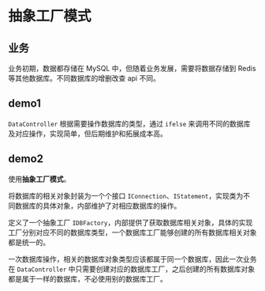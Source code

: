 # 抽象工厂模式

## 业务

业务初期，数据都存储在 MySQL 中，但随着业务发展，需要将数据存储到 Redis 等其他数据库。不同数据库的增删改查 api 不同。

## demo1

`DataController` 根据需要操作数据库的类型，通过 `ifelse` 来调用不同的数据库及对应操作，实现简单，但后期维护和拓展成本高。

## demo2

使用**抽象工厂模式**。

将数据库的相关对象封装为一个个接口 `IConnection`、`IStatement`，实现类为不同数据库的具体对象，内部维护了对相应数据库的操作。

定义了一个抽象工厂 `IDBFactory`，内部提供了获取数据库相关对象，具体的实现工厂分别对应不同的数据库类型，一个数据库工厂能够创建的所有数据库相关对象都是统一的。

一次数据库操作，相关的数据库对象类型应该都属于同一个数据库，因此一次业务在 `DataController` 中只需要创建对应的数据库工厂，之后创建的所有数据库对象都是属于一样的数据库，不必使用别的数据库工厂。

